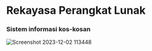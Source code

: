 # Rekayasa Perangkat Lunak

### Sistem informasi kos-kosan

![Screenshot 2023-12-02 113448](https://github.com/faizdzakiramadhani/RPL/assets/115913915/9ab38221-8d6d-4bde-b355-5b49a556e500)
